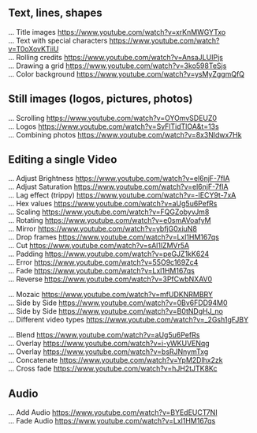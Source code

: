 ## Text, lines, shapes  
... Title images <https://www.youtube.com/watch?v=xrKnMWGYTxo>  
... Text with special characters <https://www.youtube.com/watch?v=T0oXovKTiiU>  
... Rolling credits <https://www.youtube.com/watch?v=AnsaJLUIPjs>  
... Drawing a grid <https://www.youtube.com/watch?v=3ko598TeSjs>  
... Color background <https://www.youtube.com/watch?v=ysMyZggmQfQ>  
## Still images (logos, pictures, photos)  
... Scrolling <https://www.youtube.com/watch?v=OYOmvSDEUZ0>  
... Logos <https://www.youtube.com/watch?v=SyFlTidTlOA&t=13s>  
... Combining photos <https://www.youtube.com/watch?v=8x3Nldwx7Hk>  
## Editing a single Video  
... Adjust Brightness <https://www.youtube.com/watch?v=el6njF-7fIA>  
... Adjust Saturation <https://www.youtube.com/watch?v=el6njF-7fIA>  
... Lag effect (trippy) <https://www.youtube.com/watch?v=-IECY9t-7xA>  
... Hex values <https://www.youtube.com/watch?v=aUg5u6PefRs>  
... Scaling <https://www.youtube.com/watch?v=FQGZobyvJm8>  
... Rotating <https://www.youtube.com/watch?v=e0smAVoafyM>  
... Mirror  <https://www.youtube.com/watch?v=ybfjG0xiuN8>  
... Drop frames <https://www.youtube.com/watch?v=Lxl1HM167qs>  
... Cut  <https://www.youtube.com/watch?v=sAl1lZMVr5A>  
... Padding <https://www.youtube.com/watch?v=peGJZ1kK624>  
... Error <https://www.youtube.com/watch?v=55O9c169Zc4>  
... Fade <https://www.youtube.com/watch?v=Lxl1HM167qs>  
... Reverse <https://www.youtube.com/watch?v=3PfCwbNXAV0>  
  
... Mozaic <https://www.youtube.com/watch?v=mfUDKNRMBRY>  
... Side by Side <https://www.youtube.com/watch?v=0Bv6FDD94M0>  
... Side by Side <https://www.youtube.com/watch?v=B0tNDgHJ_no>  
... Different video types <https://www.youtube.com/watch?v=_2Gsh1gFJBY>  
  
... Blend <https://www.youtube.com/watch?v=aUg5u6PefRs>  
... Overlay <https://www.youtube.com/watch?v=i-yWKUVENqg>  
... Overlay <https://www.youtube.com/watch?v=bsRJNnymTxg>  
... Concatenate <https://www.youtube.com/watch?v=YpM2Dlhx2zk>  
... Cross fade <https://www.youtube.com/watch?v=hJH2tJTK8Kc>  
## Audio  
... Add Audio <https://www.youtube.com/watch?v=BYEdEUCT7NI>  
... Fade Audio <https://www.youtube.com/watch?v=Lxl1HM167qs>  

